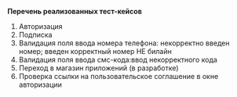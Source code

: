 **Перечень реализованных тест-кейсов**
1. Авторизация
2. Подписка
3. Валидация поля ввода номера телефона: некорректно введен номер; введен корректный номер НЕ билайн
4. Валидация поля ввода смс-кода:ввод некорректного кода
5. Переход в магазин приложений (в разработке)
6. Проверка ссылки на пользовательское соглашение в окне авторизации
